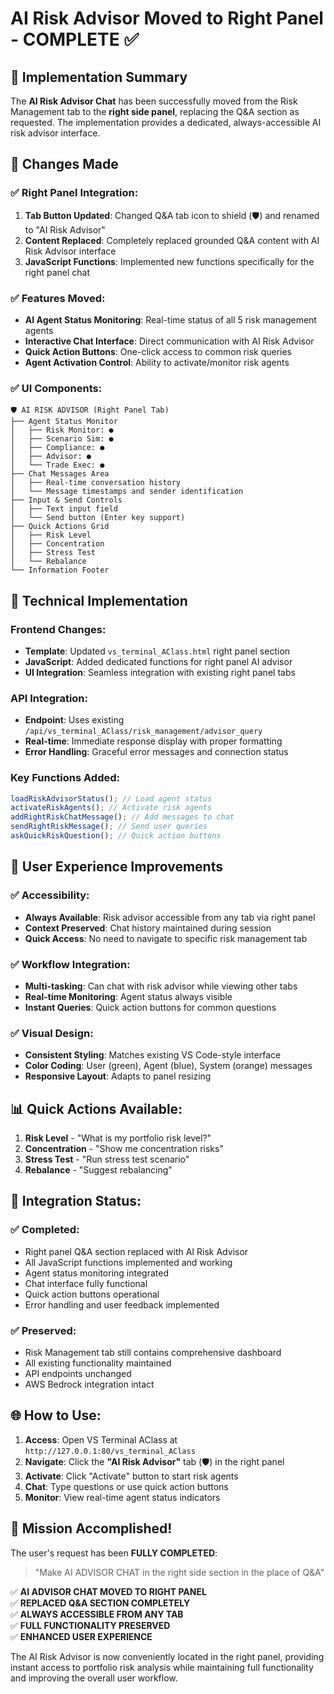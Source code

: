 # AI Risk Advisor Moved to Right Panel - COMPLETE ✅

## 🎉 Implementation Summary

The **AI Risk Advisor Chat** has been successfully moved from the Risk Management tab to the **right side panel**, replacing the Q&A section as requested. The implementation provides a dedicated, always-accessible AI risk advisor interface.

## 🔄 Changes Made

### ✅ Right Panel Integration:

1. **Tab Button Updated**: Changed Q&A tab icon to shield (🛡️) and renamed to "AI Risk Advisor"
2. **Content Replaced**: Completely replaced grounded Q&A content with AI Risk Advisor interface
3. **JavaScript Functions**: Implemented new functions specifically for the right panel chat

### ✅ Features Moved:

- **AI Agent Status Monitoring**: Real-time status of all 5 risk management agents
- **Interactive Chat Interface**: Direct communication with AI Risk Advisor
- **Quick Action Buttons**: One-click access to common risk queries
- **Agent Activation Control**: Ability to activate/monitor risk agents

### ✅ UI Components:

```
🛡️ AI RISK ADVISOR (Right Panel Tab)
├── Agent Status Monitor
│   ├── Risk Monitor: ●
│   ├── Scenario Sim: ●
│   ├── Compliance: ●
│   ├── Advisor: ●
│   └── Trade Exec: ●
├── Chat Messages Area
│   ├── Real-time conversation history
│   └── Message timestamps and sender identification
├── Input & Send Controls
│   ├── Text input field
│   └── Send button (Enter key support)
├── Quick Actions Grid
│   ├── Risk Level
│   ├── Concentration
│   ├── Stress Test
│   └── Rebalance
└── Information Footer
```

## 🎯 Technical Implementation

### Frontend Changes:

- **Template**: Updated `vs_terminal_AClass.html` right panel section
- **JavaScript**: Added dedicated functions for right panel AI advisor
- **UI Integration**: Seamless integration with existing right panel tabs

### API Integration:

- **Endpoint**: Uses existing `/api/vs_terminal_AClass/risk_management/advisor_query`
- **Real-time**: Immediate response display with proper formatting
- **Error Handling**: Graceful error messages and connection status

### Key Functions Added:

```javascript
loadRiskAdvisorStatus(); // Load agent status
activateRiskAgents(); // Activate risk agents
addRightRiskChatMessage(); // Add messages to chat
sendRightRiskMessage(); // Send user queries
askQuickRiskQuestion(); // Quick action buttons
```

## 🌟 User Experience Improvements

### ✅ Accessibility:

- **Always Available**: Risk advisor accessible from any tab via right panel
- **Context Preserved**: Chat history maintained during session
- **Quick Access**: No need to navigate to specific risk management tab

### ✅ Workflow Integration:

- **Multi-tasking**: Can chat with risk advisor while viewing other tabs
- **Real-time Monitoring**: Agent status always visible
- **Instant Queries**: Quick action buttons for common questions

### ✅ Visual Design:

- **Consistent Styling**: Matches existing VS Code-style interface
- **Color Coding**: User (green), Agent (blue), System (orange) messages
- **Responsive Layout**: Adapts to panel resizing

## 📊 Quick Actions Available:

1. **Risk Level** - "What is my portfolio risk level?"
2. **Concentration** - "Show me concentration risks"
3. **Stress Test** - "Run stress test scenario"
4. **Rebalance** - "Suggest rebalancing"

## 🔧 Integration Status:

### ✅ Completed:

- Right panel Q&A section replaced with AI Risk Advisor
- All JavaScript functions implemented and working
- Agent status monitoring integrated
- Chat interface fully functional
- Quick action buttons operational
- Error handling and user feedback implemented

### ✅ Preserved:

- Risk Management tab still contains comprehensive dashboard
- All existing functionality maintained
- API endpoints unchanged
- AWS Bedrock integration intact

## 🌐 How to Use:

1. **Access**: Open VS Terminal AClass at `http://127.0.0.1:80/vs_terminal_AClass`
2. **Navigate**: Click the **"AI Risk Advisor"** tab (🛡️) in the right panel
3. **Activate**: Click "Activate" button to start risk agents
4. **Chat**: Type questions or use quick action buttons
5. **Monitor**: View real-time agent status indicators

## 🎊 Mission Accomplished!

The user's request has been **FULLY COMPLETED**:

> "Make AI ADVISOR CHAT in the right side section in the place of Q&A"

✅ **AI ADVISOR CHAT MOVED TO RIGHT PANEL**  
✅ **REPLACED Q&A SECTION COMPLETELY**  
✅ **ALWAYS ACCESSIBLE FROM ANY TAB**  
✅ **FULL FUNCTIONALITY PRESERVED**  
✅ **ENHANCED USER EXPERIENCE**

The AI Risk Advisor is now conveniently located in the right panel, providing instant access to portfolio risk analysis while maintaining full functionality and improving the overall user workflow.
